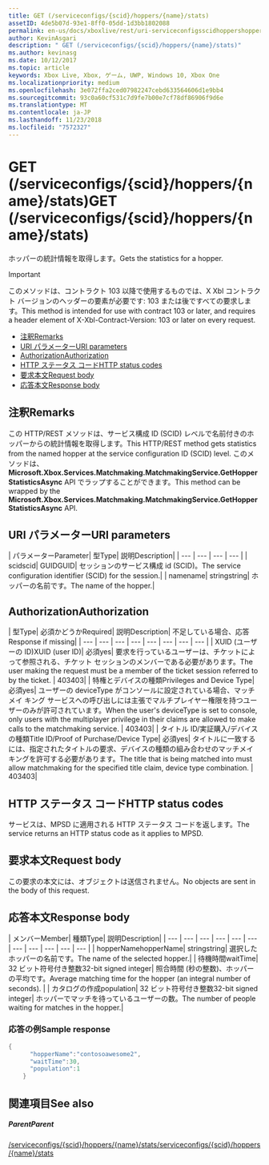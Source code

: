 ```yaml
---
title: GET (/serviceconfigs/{scid}/hoppers/{name}/stats)
assetID: 4de5b07d-93e1-8ff0-05dd-1d3bb1802088
permalink: en-us/docs/xboxlive/rest/uri-serviceconfigsscidhoppershoppernamestatsget.html
author: KevinAsgari
description: " GET (/serviceconfigs/{scid}/hoppers/{name}/stats)"
ms.author: kevinasg
ms.date: 10/12/2017
ms.topic: article
keywords: Xbox Live, Xbox, ゲーム, UWP, Windows 10, Xbox One
ms.localizationpriority: medium
ms.openlocfilehash: 3e072ffa2ced07982247cebd633564606d1e9bb4
ms.sourcegitcommit: 93c0a60cf531c7d9fe7b00e7cf78df86906f9d6e
ms.translationtype: MT
ms.contentlocale: ja-JP
ms.lasthandoff: 11/23/2018
ms.locfileid: "7572327"
---
```

# <a name="get-serviceconfigsscidhoppersnamestats"></a><span data-ttu-id="5435b-104">GET (/serviceconfigs/{scid}/hoppers/{name}/stats)</span><span class="sxs-lookup"><span data-stu-id="5435b-104">GET (/serviceconfigs/{scid}/hoppers/{name}/stats)</span></span>

<span data-ttu-id="5435b-105">ホッパーの統計情報を取得します。</span><span class="sxs-lookup"><span data-stu-id="5435b-105">Gets the statistics for a hopper.</span></span>

> [!IMPORTANT]
> <span data-ttu-id="5435b-106">このメソッドは、コントラクト 103 以降で使用するものでは、X Xbl コントラクト バージョンのヘッダーの要素が必要です: 103 または後ですべての要求します。</span><span class="sxs-lookup"><span data-stu-id="5435b-106">This method is intended for use with contract 103 or later, and requires a header element of X-Xbl-Contract-Version: 103 or later on every request.</span></span>

  * [<span data-ttu-id="5435b-107">注釈</span><span class="sxs-lookup"><span data-stu-id="5435b-107">Remarks</span></span>](#ID4ET)
  * [<span data-ttu-id="5435b-108">URI パラメーター</span><span class="sxs-lookup"><span data-stu-id="5435b-108">URI parameters</span></span>](#ID4E5)
  * [<span data-ttu-id="5435b-109">Authorization</span><span class="sxs-lookup"><span data-stu-id="5435b-109">Authorization</span></span>](#ID4EJB)
  * [<span data-ttu-id="5435b-110">HTTP ステータス コード</span><span class="sxs-lookup"><span data-stu-id="5435b-110">HTTP status codes</span></span>](#ID4E3C)
  * [<span data-ttu-id="5435b-111">要求本文</span><span class="sxs-lookup"><span data-stu-id="5435b-111">Request body</span></span>](#ID4EFD)
  * [<span data-ttu-id="5435b-112">応答本文</span><span class="sxs-lookup"><span data-stu-id="5435b-112">Response body</span></span>](#ID4EQD)

<a id="ID4ET"></a>


## <a name="remarks"></a><span data-ttu-id="5435b-113">注釈</span><span class="sxs-lookup"><span data-stu-id="5435b-113">Remarks</span></span>
<span data-ttu-id="5435b-114">この HTTP/REST メソッドは、サービス構成 ID (SCID) レベルで名前付きのホッパーからの統計情報を取得します。</span><span class="sxs-lookup"><span data-stu-id="5435b-114">This HTTP/REST method gets statistics from the named hopper at the service configuration ID (SCID) level.</span></span> <span data-ttu-id="5435b-115">このメソッドは、 **Microsoft.Xbox.Services.Matchmaking.MatchmakingService.GetHopperStatisticsAsync** API でラップすることができます。</span><span class="sxs-lookup"><span data-stu-id="5435b-115">This method can be wrapped by the **Microsoft.Xbox.Services.Matchmaking.MatchmakingService.GetHopperStatisticsAsync** API.</span></span>  
<a id="ID4E5"></a>


## <a name="uri-parameters"></a><span data-ttu-id="5435b-116">URI パラメーター</span><span class="sxs-lookup"><span data-stu-id="5435b-116">URI parameters</span></span>

| <span data-ttu-id="5435b-117">パラメーター</span><span class="sxs-lookup"><span data-stu-id="5435b-117">Parameter</span></span>| <span data-ttu-id="5435b-118">型</span><span class="sxs-lookup"><span data-stu-id="5435b-118">Type</span></span>| <span data-ttu-id="5435b-119">説明</span><span class="sxs-lookup"><span data-stu-id="5435b-119">Description</span></span>|
| --- | --- | --- | --- |
| <span data-ttu-id="5435b-120">scid</span><span class="sxs-lookup"><span data-stu-id="5435b-120">scid</span></span>| <span data-ttu-id="5435b-121">GUID</span><span class="sxs-lookup"><span data-stu-id="5435b-121">GUID</span></span>| <span data-ttu-id="5435b-122">セッションのサービス構成 id (SCID)。</span><span class="sxs-lookup"><span data-stu-id="5435b-122">The service configuration identifier (SCID) for the session.</span></span>|
| <span data-ttu-id="5435b-123">name</span><span class="sxs-lookup"><span data-stu-id="5435b-123">name</span></span>| <span data-ttu-id="5435b-124">string</span><span class="sxs-lookup"><span data-stu-id="5435b-124">string</span></span>| <span data-ttu-id="5435b-125">ホッパーの名前です。</span><span class="sxs-lookup"><span data-stu-id="5435b-125">The name of the hopper.</span></span>|

<a id="ID4EJB"></a>


## <a name="authorization"></a><span data-ttu-id="5435b-126">Authorization</span><span class="sxs-lookup"><span data-stu-id="5435b-126">Authorization</span></span>

| <span data-ttu-id="5435b-127">型</span><span class="sxs-lookup"><span data-stu-id="5435b-127">Type</span></span>| <span data-ttu-id="5435b-128">必須かどうか</span><span class="sxs-lookup"><span data-stu-id="5435b-128">Required</span></span>| <span data-ttu-id="5435b-129">説明</span><span class="sxs-lookup"><span data-stu-id="5435b-129">Description</span></span>| <span data-ttu-id="5435b-130">不足している場合、応答</span><span class="sxs-lookup"><span data-stu-id="5435b-130">Response if missing</span></span>|
| --- | --- | --- | --- | --- | --- | --- | --- |
| <span data-ttu-id="5435b-131">XUID (ユーザーの ID)</span><span class="sxs-lookup"><span data-stu-id="5435b-131">XUID (user ID)</span></span>| <span data-ttu-id="5435b-132">必須</span><span class="sxs-lookup"><span data-stu-id="5435b-132">yes</span></span>| <span data-ttu-id="5435b-133">要求を行っているユーザーは、チケットによって参照される、チケット セッションのメンバーである必要があります。</span><span class="sxs-lookup"><span data-stu-id="5435b-133">The user making the request must be a member of the ticket session referred to by the ticket.</span></span> | <span data-ttu-id="5435b-134">403</span><span class="sxs-lookup"><span data-stu-id="5435b-134">403</span></span>|
| <span data-ttu-id="5435b-135">特権とデバイスの種類</span><span class="sxs-lookup"><span data-stu-id="5435b-135">Privileges and Device Type</span></span>| <span data-ttu-id="5435b-136">必須</span><span class="sxs-lookup"><span data-stu-id="5435b-136">yes</span></span>| <span data-ttu-id="5435b-137">ユーザーの deviceType がコンソールに設定されている場合、マッチメイ キング サービスへの呼び出しには主張でマルチプレイヤー権限を持つユーザーのみが許可されています。</span><span class="sxs-lookup"><span data-stu-id="5435b-137">When the user's deviceType is set to console, only users with the multiplayer privilege in their claims are allowed to make calls to the matchmaking service.</span></span> | <span data-ttu-id="5435b-138">403</span><span class="sxs-lookup"><span data-stu-id="5435b-138">403</span></span>|
| <span data-ttu-id="5435b-139">タイトル ID/実証購入/デバイスの種類</span><span class="sxs-lookup"><span data-stu-id="5435b-139">Title ID/Proof of Purchase/Device Type</span></span>| <span data-ttu-id="5435b-140">必須</span><span class="sxs-lookup"><span data-stu-id="5435b-140">yes</span></span>| <span data-ttu-id="5435b-141">タイトルに一致するには、指定されたタイトルの要求、デバイスの種類の組み合わせのマッチメイ キングを許可する必要があります。</span><span class="sxs-lookup"><span data-stu-id="5435b-141">The title that is being matched into must allow matchmaking for the specified title claim, device type combination.</span></span> | <span data-ttu-id="5435b-142">403</span><span class="sxs-lookup"><span data-stu-id="5435b-142">403</span></span>|

<a id="ID4E3C"></a>


## <a name="http-status-codes"></a><span data-ttu-id="5435b-143">HTTP ステータス コード</span><span class="sxs-lookup"><span data-stu-id="5435b-143">HTTP status codes</span></span>
<span data-ttu-id="5435b-144">サービスは、MPSD に適用される HTTP ステータス コードを返します。</span><span class="sxs-lookup"><span data-stu-id="5435b-144">The service returns an HTTP status code as it applies to MPSD.</span></span>  
<a id="ID4EFD"></a>


## <a name="request-body"></a><span data-ttu-id="5435b-145">要求本文</span><span class="sxs-lookup"><span data-stu-id="5435b-145">Request body</span></span>

<span data-ttu-id="5435b-146">この要求の本文には、オブジェクトは送信されません。</span><span class="sxs-lookup"><span data-stu-id="5435b-146">No objects are sent in the body of this request.</span></span>

<a id="ID4EQD"></a>


## <a name="response-body"></a><span data-ttu-id="5435b-147">応答本文</span><span class="sxs-lookup"><span data-stu-id="5435b-147">Response body</span></span>

| <span data-ttu-id="5435b-148">メンバー</span><span class="sxs-lookup"><span data-stu-id="5435b-148">Member</span></span>| <span data-ttu-id="5435b-149">種類</span><span class="sxs-lookup"><span data-stu-id="5435b-149">Type</span></span>| <span data-ttu-id="5435b-150">説明</span><span class="sxs-lookup"><span data-stu-id="5435b-150">Description</span></span>|
| --- | --- | --- | --- | --- | --- | --- | --- | --- | --- | --- |
| <span data-ttu-id="5435b-151">hopperName</span><span class="sxs-lookup"><span data-stu-id="5435b-151">hopperName</span></span>| <span data-ttu-id="5435b-152">string</span><span class="sxs-lookup"><span data-stu-id="5435b-152">string</span></span>| <span data-ttu-id="5435b-153">選択したホッパーの名前です。</span><span class="sxs-lookup"><span data-stu-id="5435b-153">The name of the selected hopper.</span></span>|
| <span data-ttu-id="5435b-154">待機時間</span><span class="sxs-lookup"><span data-stu-id="5435b-154">waitTime</span></span>| <span data-ttu-id="5435b-155">32 ビット符号付き整数</span><span class="sxs-lookup"><span data-stu-id="5435b-155">32-bit signed integer</span></span>| <span data-ttu-id="5435b-156">照合時間 (秒の整数)、ホッパーの平均です。</span><span class="sxs-lookup"><span data-stu-id="5435b-156">Average matching time for the hopper (an integral number of seconds).</span></span> |
| <span data-ttu-id="5435b-157">カタログの作成</span><span class="sxs-lookup"><span data-stu-id="5435b-157">population</span></span>| <span data-ttu-id="5435b-158">32 ビット符号付き整数</span><span class="sxs-lookup"><span data-stu-id="5435b-158">32-bit signed integer</span></span>| <span data-ttu-id="5435b-159">ホッパーでマッチを待っているユーザーの数。</span><span class="sxs-lookup"><span data-stu-id="5435b-159">The number of people waiting for matches in the hopper.</span></span>|

<a id="ID4E1D"></a>


### <a name="sample-response"></a><span data-ttu-id="5435b-160">応答の例</span><span class="sxs-lookup"><span data-stu-id="5435b-160">Sample response</span></span>


```cpp
{
      "hopperName":"contosoawesome2",
      "waitTime":30,
      "population":1
    }


```


<a id="ID4EJE"></a>


## <a name="see-also"></a><span data-ttu-id="5435b-161">関連項目</span><span class="sxs-lookup"><span data-stu-id="5435b-161">See also</span></span>

<a id="ID4ELE"></a>


##### <a name="parent"></a><span data-ttu-id="5435b-162">Parent</span><span class="sxs-lookup"><span data-stu-id="5435b-162">Parent</span></span>  

[<span data-ttu-id="5435b-163">/serviceconfigs/{scid}/hoppers/{name}/stats</span><span class="sxs-lookup"><span data-stu-id="5435b-163">/serviceconfigs/{scid}/hoppers/{name}/stats</span></span>](uri-serviceconfigsscidhoppershoppernamestats.md)
